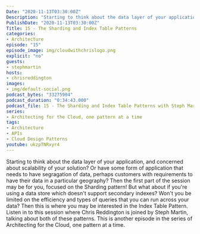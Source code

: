 ```yaml
---
Date: "2020-11-13T03:30:00Z"
Description: "Starting to think about the data layer of your application, and concerned about scalability of your solution? Or have some form of application that needs to have segragation of data, perhaps customers with requirements to have their data in a particular geography? Then the first part of the session may be for you, focused on the Sharding pattern! But what about if you're using a data store which doesn't support secondary indexes? Won't you be limited on the efficiency and types of queries that you can run across your data? Then this is where you may be interested in the Index Table Pattern. Listen in to this session where Chris Reddington is joined by Steph Martin, talking about both of these patterns. This is another episode in the series of Architecting for the Cloud, one pattern at a time."
PublishDate: "2020-11-13T03:30:00Z"
Title: 15 - The Sharding and Index Table Patterns
categories:
- Architecture
episode: "15"
episode_image: img/cloudwithchrislogo.png
explicit: "no"
guests:
- stephmartin
hosts:
- chrisreddington
images:
- img/default-social.png
podcast_bytes: "33275904"
podcast_duration: "0:34:43.000"
podcast_file: 15 - The Sharding and Index Table Patterns with Steph Martin.mp3
series:
- Architecting for the Cloud, one pattern at a time
tags:
- Architecture
- APIs
- Cloud Design Patterns
youtube: ukzpTNRxyr4
---
```

Starting to think about the data layer of your application, and concerned about scalability of your solution? Or have some form of application that needs to have segragation of data, perhaps customers with requirements to have their data in a particular geography? Then the first part of the session may be for you, focused on the Sharding pattern! But what about if you're using a data store which doesn't support secondary indexes? Won't you be limited on the efficiency and types of queries that you can run across your data? Then this is where you may be interested in the Index Table Pattern. Listen in to this session where Chris Reddington is joined by Steph Martin, talking about both of these patterns. This is another episode in the series of Architecting for the Cloud, one pattern at a time.